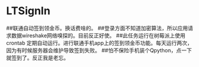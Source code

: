 # LTSignIn
##联通自动签到领金币。换话费啥的。
##登录方面不知道加密算法，所以应用请求数据wireshake网络嗅探的。目前反正好使。
##此任务运行在树莓派上使用crontab 定期自动运行。进行联通手机app上的签到领金币功能。每天运行两次，因为有时候服务器会维护导致签到失败。
##怕不保险手机装个Qpython，点一下就签到了。反正我是老忘。

